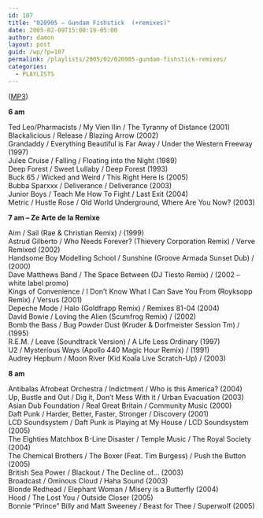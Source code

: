 ```yaml
---
id: 107
title: "020905 – Gundam Fishstick  (+remixes)"
date: 2005-02-09T15:00:19-05:00
author: damon
layout: post
guid: /wp/?p=107
permalink: /playlists/2005/02/020905-gundam-fishstick-remixes/
categories:
  - PLAYLISTS
---
```


(<a href="/radio/slipstream-020905.mp3">MP3</a>)

**6 am**

Ted Leo/Pharmacists / My Vien Ilin / The Tyranny of Distance (2001)  
Blackalicious / Release / Blazing Arrow (2002)  
Grandaddy / Everything Beautiful is Far Away / Under the Western Freeway (1997)  
Julee Cruise / Falling / Floating into the Night (1989)  
Deep Forest / Sweet Lullaby / Deep Forest (1993)  
Buck 65 / Wicked and Weird / This Right Here Is (2005)  
Bubba Sparxxx / Deliverance / Deliverance (2003)  
Junior Boys / Teach Me How To Fight / Last Exit (2004)  
Metric / Hustle Rose / Old World Underground, Where Are You Now? (2003)

**7 am – Ze Arte de la Remixe**

Aim / Sail (Rae & Christian Remix) / (1999)  
Astrud Gilberto / Who Needs Forever? (Thievery Corporation Remix) / Verve Remixed (2002)  
Handsome Boy Modelling School / Sunshine (Groove Armada Sunset Dub) / (2000)  
Dave Matthews Band / The Space Between (DJ Tiesto Remix) / (2002 – white label promo)  
Kings of Convenience / I Don’t Know What I Can Save You From (Royksopp Remix) / Versus (2001)  
Depeche Mode / Halo (Goldfrapp Remix) / Remixes 81-04 (2004)  
David Bowie / Loving the Alien (Scumfrog Remix) / (2002)  
Bomb the Bass / Bug Powder Dust (Kruder & Dorfmeister Session Tm) / (1995)  
R.E.M. / Leave (Soundtrack Version) / A Life Less Ordinary (1997)  
U2 / Mysterious Ways (Apollo 440 Magic Hour Remix) / (1991)  
Audrey Hepburn / Moon River (Kid Koala Live Scratch-Up) / (2003)

**8 am**

Antibalas Afrobeat Orchestra / Indictment / Who is this America? (2004)  
Up, Bustle and Out / Dig it, Don’t Mess With it / Urban Evacuation (2003)  
Asian Dub Foundation / Real Great Britain / Community Music (2000)  
Daft Punk / Harder, Better, Faster, Stronger / Discovery (2001)  
LCD Soundsystem / Daft Punk is Playing at My House / LCD Soundsystem (2005)  
The Eighties Matchbox B-Line Disaster / Temple Music / The Royal Society (2004)  
The Chemical Brothers / The Boxer (Feat. Tim Burgess) / Push the Button (2005)  
British Sea Power / Blackout / The Decline of… (2003)  
Broadcast / Ominous Cloud / Haha Sound (2003)  
Blonde Redhead / Elephant Woman / Misery is a Butterfly (2004)  
Hood / The Lost You / Outside Closer (2005)  
Bonnie “Prince” Billy and Matt Sweeney / Beast for Thee / Superwolf (2005)
